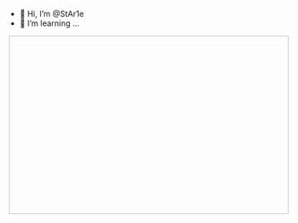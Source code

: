 - 👋 Hi, I’m @StAr1e
- 👀 I’m learning ...
<p><img align="right" scr"" width="500" height="320" /></p>

<!---
--->
